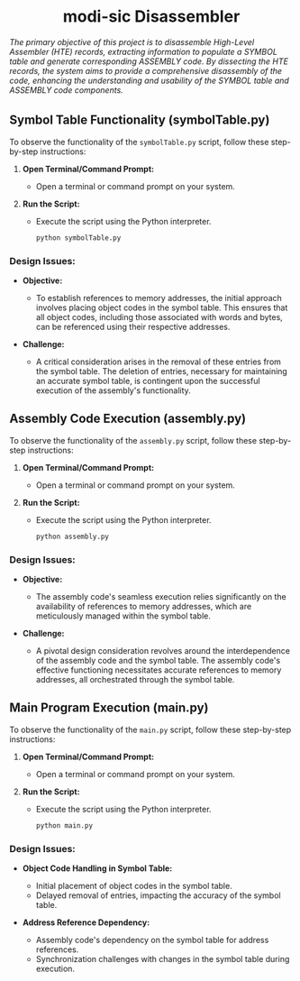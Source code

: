 <h1 align="center"> modi-sic Disassembler </h1> 

###### The primary objective of this project is to disassemble High-Level Assembler (HTE) records, extracting information to populate a SYMBOL table and generate corresponding ASSEMBLY code. By dissecting the HTE records, the system aims to provide a comprehensive disassembly of the code, enhancing the understanding and usability of the SYMBOL table and ASSEMBLY code components.

## Symbol Table Functionality (symbolTable.py)

To observe the functionality of the `symbolTable.py` script, follow these step-by-step instructions:

1. **Open Terminal/Command Prompt:**
   - Open a terminal or command prompt on your system.

2. **Run the Script:**
   - Execute the script using the Python interpreter.
     ```bash
     python symbolTable.py
     ```

### Design Issues:

- **Objective:**
  - To establish references to memory addresses, the initial approach involves placing object codes in the symbol table. This ensures that all object codes, including those associated with words and bytes, can be referenced using their respective addresses.

- **Challenge:**
  - A critical consideration arises in the removal of these entries from the symbol table. The deletion of entries, necessary for maintaining an accurate symbol table, is contingent upon the successful execution of the assembly's functionality.


## Assembly Code Execution (assembly.py)

To observe the functionality of the `assembly.py` script, follow these step-by-step instructions:

1. **Open Terminal/Command Prompt:**
   - Open a terminal or command prompt on your system.

2. **Run the Script:**
   - Execute the script using the Python interpreter.
     ```bash
     python assembly.py
     ```

### Design Issues:

- **Objective:**
  - The assembly code's seamless execution relies significantly on the availability of references to memory addresses, which are meticulously managed within the symbol table.

- **Challenge:**
  - A pivotal design consideration revolves around the interdependence of the assembly code and the symbol table. The assembly code's effective functioning necessitates accurate references to memory addresses, all orchestrated through the symbol table.


## Main Program Execution (main.py)

To observe the functionality of the `main.py` script, follow these step-by-step instructions:

1. **Open Terminal/Command Prompt:**
   - Open a terminal or command prompt on your system.

2. **Run the Script:**
   - Execute the script using the Python interpreter.
     ```bash
     python main.py
     ```

### Design Issues:

- **Object Code Handling in Symbol Table:**
  - Initial placement of object codes in the symbol table.
  - Delayed removal of entries, impacting the accuracy of the symbol table.

- **Address Reference Dependency:**
  - Assembly code's dependency on the symbol table for address references.
  - Synchronization challenges with changes in the symbol table during execution.



